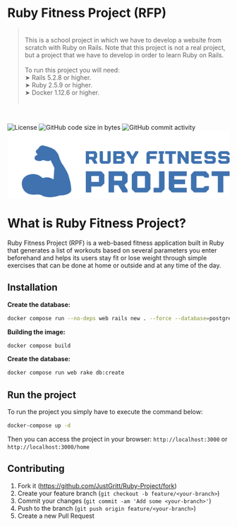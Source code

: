# Ruby Fitness Project (RFP)

> <br>
> This is a school project in which we have to develop a website from scratch with Ruby on Rails. Note that this project is not a real project, but a project that we have to develop in order to learn Ruby on Rails.
> <br><br>
> To run this project you will need:
> <br>➤ Rails 5.2.8 or higher.
> <br>➤ Ruby 2.5.9 or higher.
> <br>➤ Docker 1.12.6 or higher.
> <br></br>
<br>

![License](https://img.shields.io/static/v1?label=license&message=MIT&color=green) ![GitHub code size in bytes](https://img.shields.io/github/languages/code-size/JustGritt/Ruby-Project) ![GitHub commit activity](https://img.shields.io/github/commit-activity/m/JustGritt/Ruby-Project)
![Logo](https://raw.githubusercontent.com/JustGritt/Ruby-Project/27802fb8b7f3209d35fae5d13a3dd78dfa3193ca/public/Logo.svg "Logo")

# What is Ruby Fitness Project?

Ruby Fitness Project (RPF) is a web-based fitness application built in Ruby that generates a list of workouts based on several parameters you enter beforehand and helps its users stay fit or lose weight through simple exercises that can be done at home or outside and at any time of the day.

## Installation

**Create the database:**

```sh
docker compose run --no-deps web rails new . --force --database=postgresql
```

**Building the image:**

```sh
docker compose build
```

**Create the database:**

```sh
docker compose run web rake db:create
```

## Run the project

To run the project you simply have to execute the command below:

```sh
docker-compose up -d
```

Then you can access the project in your browser: ```http://localhost:3000``` or ```http://localhost:3000/home```

## Contributing

1. Fork it (<https://github.com/JustGritt/Ruby-Project/fork>)
2. Create your feature branch (`git checkout -b feature/<your-branch>`)
3. Commit your changes (`git commit -am 'Add some <your-branch>'`)
4. Push to the branch (`git push origin feature/<your-branch>`)
5. Create a new Pull Request

<!-- Markdown link & img dfn's -->
[npm-image]: https://img.shields.io/npm/v/datadog-metrics.svg?style=flat-square
[npm-url]: https://npmjs.org/package/datadog-metrics
[npm-downloads]: https://img.shields.io/npm/dm/datadog-metrics.svg?style=flat-square
[travis-image]: https://img.shields.io/travis/dbader/node-datadog-metrics/master.svg?style=flat-square
[travis-url]: https://travis-ci.org/dbader/node-datadog-metrics
[wiki]: https://github.com/yourname/yourproject/wiki

